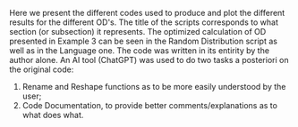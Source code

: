 Here we present the different codes used to produce and plot the different results for the different OD's. 
The title of the scripts corresponds to what section (or subsection) it represents. 
The optimized calculation of OD presented in Example 3 can be seen in the Random Distribution script as well as in the Language one.
The code was written in its entirity by the author alone. An AI tool (ChatGPT) was used to do two tasks a posteriori on the original code: 
  1) Rename and Reshape functions as to be more easily understood by the user; 
  2) Code Documentation, to provide better comments/explanations as to what does what.
